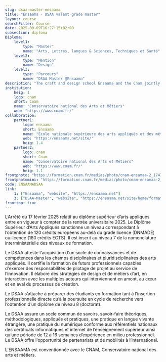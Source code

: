 ```yaml
---
slug: dsaa-master-ensaama
title: "Ensaama · DSAA valant grade master"
layout: course
searchFilter: Course
date: 2025-09-09T16:27:15+02:00
subsection: diploma
Diploma:
    level1:
        type: "Master"
        name: "Arts, Lettres, langues & Sciences, Techniques et Santé"
    level2:
        type: "Mention"
        name: "Design"
    level3:
        type: "Parcours"
        name: "DSAA Master @Ensaama"
description: "The craft and design school Ensaama and the Cnam jointly award the Higher Diploma in Applied Arts, equivalent to a master's degree (120 ECTS credits at level 7)."
institution:
    heig: 1
    logo: cnam
    short: Cnam
    name: "Conservatoire national des Arts et Métiers"
    web: "https://www.cnam.fr/"
collaboration:
    partner1:
        logo: ensaama
        short: Ensaama
        name: "École nationale supérieure des arts appliqués et des métiers d'art"
        web: "https://ensaama.net/site/"
        heig: 1.4
    partner2:
        logo: cnam
        short: Cnam
        name: "Conservatoire national des Arts et Métiers"
        web: "https://www.cnam.fr/"
        heig: 1.1
frontphoto: "https://formation.cnam.fr/medias/photo/cnam-ensamaa-2_1747212506254-png"
frontphotomini: "https://formation.cnam.fr/medias/photo/cnam-ensamaa-2_1747212506254-png"
code: ENSAAMADSAA
link:
    1: ["Ensaama", "website", "https://ensaama.net"]
    3: ["DSAA-Master", "website", "https://ensaama.net/site/home/formations/dsaa"]
fronttop: true
---
```

L’Arrêté du 17 février 2025 relatif au diplôme supérieur d’arts appliqués entre en vigueur à compter de la rentrée universitaire 2025. Le Diplôme Supérieur d’Arts Appliqués sanctionne un niveau correspondant à l’obtention de 120 crédits européens au-delà du grade licence (DNMADE) ou licence (180 crédits ECTS). Il est inscrit au niveau 7 de la nomenclature interministérielle des niveaux de formation.

Le DSAA atteste l'acquisition d'un socle de connaissances et de compétences dans les champs disciplinaires et pluridisciplinaires des arts appliqués. Il certifie la formation de futurs professionnels capables d'exercer des responsabilités de pilotage de projet au service de l’innovation. Il élabore des stratégies de design et de métiers d’art, en interaction avec les multiples acteurs qui interviennent en amont, au cœur et en aval du processus de création.

Le DSAA s’attache à préparer des étudiants en formation tant à l’insertion professionnelle directe qu’à la poursuite en cycle de recherche vers l’obtention d’un diplôme de niveau 8 (doctorat).

Le DSAA assure un socle commun de savoirs, savoir-faire théoriques, méthodologiques, appliqués et pratiques, une pratique en langue vivante étrangère, une pratique du numérique conforme aux référentiels nationaux des certificats informatiques et internet de l’enseignement supérieur ainsi qu’une période de 12 à 16 semaines d’expérience en milieu professionnel.
Le DSAA offre l'opportunité de partenariats et de mobilités à l’international.

L’ENSAAMA est conventionnée avec le CNAM, Conservatoire national des arts et métiers.